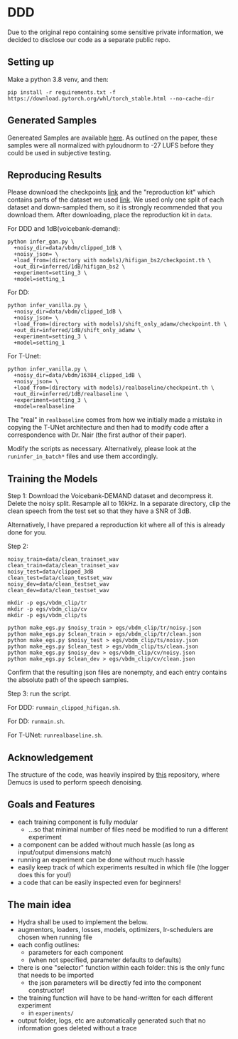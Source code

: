 # DDD

Due to the original repo containing some sensitive private information, we decided to disclose our code as a separate public repo.

## Setting up

Make a python 3.8 venv, and then:

```
pip install -r requirements.txt -f https://download.pytorch.org/whl/torch_stable.html --no-cache-dir
```

## Generated Samples

Genereated Samples are available [here](https://drive.google.com/file/d/1b3Id8LVFHVhs5SpxI9emvUOt3ofbDHIz/view?usp=sharing). As outlined on the paper, these samples were all normalized with pyloudnorm to -27 LUFS before they could be used in subjective testing.

## Reproducing Results

Please download the checkpoints [link](https://drive.google.com/file/d/1UeJLcp3riu5MiB0mgQ-vS4zI3yCoqY62/view?usp=sharing) and the "reproduction kit" which contains parts of the dataset we used [link](https://drive.google.com/file/d/1-cXl2RSreqYQLv-yNLaDnsa3eKEiC1hJ/view?usp=sharing). We used only one split of each dataset and down-sampled them, so it is strongly recommended that you download them. After downloading, place the reproduction kit in `data`.

For DDD and 1dB(voicebank-demand):
```
python infer_gan.py \
  +noisy_dir=data/vbdm/clipped_1dB \
  +noisy_json= \
  +load_from=(directory with models)/hifigan_bs2/checkpoint.th \
  +out_dir=inferred/1dB/hifigan_bs2 \
  +experiment=setting_3 \
  +model=setting_1
```

For DD:
```
python infer_vanilla.py \
  +noisy_dir=data/vbdm/clipped_1dB \
  +noisy_json= \
  +load_from=(directory with models)/shift_only_adamw/checkpoint.th \
  +out_dir=inferred/1dB/shift_only_adamw \
  +experiment=setting_3 \
  +model=setting_1
```

For T-Unet:
```
python infer_vanilla.py \
  +noisy_dir=data/vbdm/16384_clipped_1dB \
  +noisy_json= \
  +load_from=(directory with models)/realbaseline/checkpoint.th \
  +out_dir=inferred/1dB/realbaseline \
  +experiment=setting_3 \
  +model=realbaseline
```

The "real" in `realbaseline` comes from how we initially made a mistake in copying the T-UNet architecture and then had to modify code after a correspondence with Dr. Nair (the first author of their paper).

Modify the scripts as necessary. Alternatively, please look at the `runinfer_in_batch*` files and use them accordingly.

## Training the Models

Step 1: Download the Voicebank-DEMAND dataset and decompress it. Delete the noisy split. Resample all to 16kHz. In a separate directory, clip the clean speech from the test set so that they have a SNR of 3dB. 

Alternatively, I have prepared a reproduction kit where all of this is already done for you.

Step 2: 
```
noisy_train=data/clean_trainset_wav
clean_train=data/clean_trainset_wav
noisy_test=data/clipped_3dB
clean_test=data/clean_testset_wav
noisy_dev=data/clean_testset_wav
clean_dev=data/clean_testset_wav

mkdir -p egs/vbdm_clip/tr
mkdir -p egs/vbdm_clip/cv
mkdir -p egs/vbdm_clip/ts

python make_egs.py $noisy_train > egs/vbdm_clip/tr/noisy.json
python make_egs.py $clean_train > egs/vbdm_clip/tr/clean.json
python make_egs.py $noisy_test > egs/vbdm_clip/ts/noisy.json
python make_egs.py $clean_test > egs/vbdm_clip/ts/clean.json
python make_egs.py $noisy_dev > egs/vbdm_clip/cv/noisy.json
python make_egs.py $clean_dev > egs/vbdm_clip/cv/clean.json

```

Confirm that the resulting json files are nonempty, and each entry contains the absolute path of the speech samples.

Step 3: run the script.

For DDD: `runmain_clipped_hifigan.sh`.

For DD: `runmain.sh`.

For T-UNet: `runrealbaseline.sh`.

## Acknowledgement

The structure of the code, was heavily inspired by [this](https://github.com/facebookresearch/denoiser) repository, where Demucs is used to perform speech denoising.

## Goals and Features

- each training component is fully modular
  - ...so that minimal number of files need be modified to run a different experiment
- a component can be added without much hassle (as long as input/output dimensions match)
- running an experiment can be done without much hassle
- easily keep track of which experiments resulted in which file (the logger does this for you!)
- a code that can be easily inspected even for beginners!

## The main idea

- Hydra shall be used to implement the below.
- augmentors, loaders, losses, models, optimizers, lr-schedulers are chosen when running file
- each config outlines:
  - parameters for each component
  - (when not specified, parameter defaults to defaults)
- there is one "selector" function within each folder: this is the only func that needs to be imported
  - the json parameters will be directly fed into the component constructor!
- the training function will have to be hand-written for each different experiment
  - in `experiments/`
- output folder, logs, etc are automatically generated such that no information goes deleted without a trace


